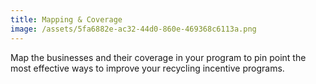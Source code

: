 ```yaml
---
title: Mapping & Coverage
image: /assets/5fa6882e-ac32-44d0-860e-469368c6113a.png
---
```

Map the businesses and their coverage in your program to pin point the most effective ways to improve your recycling incentive programs.